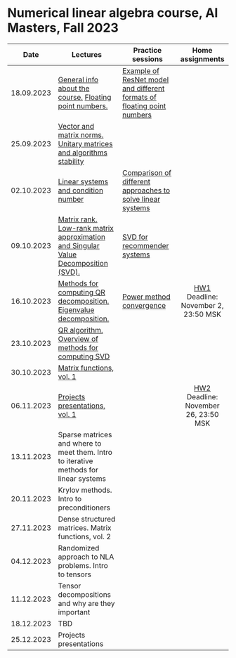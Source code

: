 # Numerical linear algebra course, AI Masters, Fall 2023

|Date| Lectures | Practice sessions | Home assignments|
|----|----|----| :----: |
| 18.09.2023 | [General info about the course.](./lectures/general_info.ipynb) [Floating point numbers.](./lectures/lecture1/lecture-1.ipynb) | [Example of ResNet model and different formats of floating point numbers](./practice/class1/floating_point_resnet_model.ipynb) | |
| 25.09.2023 | [Vector and matrix norms. Unitary matrices and algorithms stability](./lectures/lecture2/lecture2.ipynb) | |
| 02.10.2023 | [Linear systems and condition number](./lectures/lecture3/lecture3.ipynb) | [Comparison of different approaches to solve linear systems](./practice/class3/linsys.ipynb) | | 
| 09.10.2023 | [Matrix rank. Low-rank matrix approximation and Singular Value Decomposition (SVD).](./lectures/lecture4/lecture4.ipynb) | [SVD for recommender systems](./practice/class4/svd4recsys.ipynb) | | 
| 16.10.2023 | [Methods for computing QR decomposition. Eigenvalue decomposition.](./lectures/lecture5/lecture5.ipynb) | [Power method convergence](./practice/class5/power_method.ipynb) | [HW1](./hw/hw1.ipynb) </br> Deadline: November 2, 23:50 MSK
| 23.10.2023 | [QR algorithm. Overview of methods for computing SVD](./lectures/lecture6/lecture6.ipynb) | | | 
| 30.10.2023 | [Matrix functions, vol. 1](./lectures/lecture7/lecture7.ipynb) | | |
| 06.11.2023 | [Projects presentations, vol. 1](./projects/project1/README.md) | | [HW2](./hw/hw2.ipynb) </br> Deadline: November 26, 23:50 MSK 
| 13.11.2023 | Sparse matrices and where to meet them. Intro to iterative methods for linear systems | | | 
| 20.11.2023 | Krylov methods. Intro to preconditioners | | |
| 27.11.2023 | Dense structured matrices. Matrix functions, vol. 2 | | |
| 04.12.2023 | Randomized approach to NLA problems. Intro to tensors | | | 
| 11.12.2023 | Tensor decompositions and why are they important | | |
| 18.12.2023 | TBD | | |
| 25.12.2023 | Projects presentations | | |

